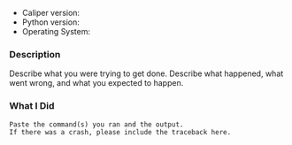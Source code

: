 * Caliper version:
* Python version:
* Operating System:

### Description

Describe what you were trying to get done.
Describe what happened, what went wrong, and what you expected to happen.

### What I Did

```
Paste the command(s) you ran and the output.
If there was a crash, please include the traceback here.
```
